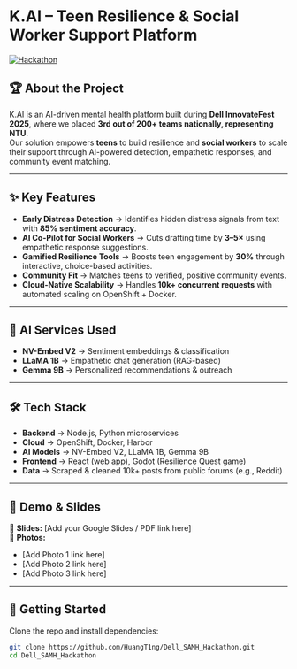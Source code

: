 # K.AI – Teen Resilience & Social Worker Support Platform  

[![Hackathon](https://img.shields.io/badge/Dell%20InnovateFest%202025-3rd%20Place-blue)](https://github.com/HuangT1ng/Dell_SAMH_Hackathon)  

## 🏆 About the Project  
K.AI is an AI-driven mental health platform built during **Dell InnovateFest 2025**, where we placed **3rd out of 200+ teams nationally, representing NTU**.  
Our solution empowers **teens** to build resilience and **social workers** to scale their support through AI-powered detection, empathetic responses, and community event matching.  

---

## ✨ Key Features  
- **Early Distress Detection** → Identifies hidden distress signals from text with **85% sentiment accuracy**.  
- **AI Co-Pilot for Social Workers** → Cuts drafting time by **3–5×** using empathetic response suggestions.  
- **Gamified Resilience Tools** → Boosts teen engagement by **30%** through interactive, choice-based activities.  
- **Community Fit** → Matches teens to verified, positive community events.  
- **Cloud-Native Scalability** → Handles **10k+ concurrent requests** with automated scaling on OpenShift + Docker.  

---

## 🧠 AI Services Used  
- **NV-Embed V2** → Sentiment embeddings & classification  
- **LLaMA 1B** → Empathetic chat generation (RAG-based)  
- **Gemma 9B** → Personalized recommendations & outreach  

---

## 🛠️ Tech Stack  
- **Backend** → Node.js, Python microservices  
- **Cloud** → OpenShift, Docker, Harbor  
- **AI Models** → NV-Embed V2, LLaMA 1B, Gemma 9B  
- **Frontend** → React (web app), Godot (Resilience Quest game)  
- **Data** → Scraped & cleaned 10k+ posts from public forums (e.g., Reddit)  

---

## 📸 Demo & Slides  
📂 **Slides:** [Add your Google Slides / PDF link here]  
📸 **Photos:**  
- [Add Photo 1 link here]  
- [Add Photo 2 link here]  
- [Add Photo 3 link here]  

---

## 🚀 Getting Started  
Clone the repo and install dependencies:  
```bash
git clone https://github.com/HuangT1ng/Dell_SAMH_Hackathon.git
cd Dell_SAMH_Hackathon
